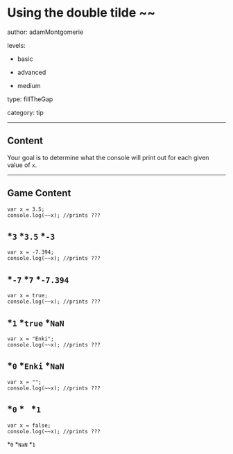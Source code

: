 # Using the double tilde ~~
author: adamMontgomerie

levels:

  - basic

  - advanced

  - medium

type: fillTheGap

category: tip

---
## Content

Your goal is to determine what the console will print out for each given value of `x`.

---
## Game Content

```
var x = 3.5;
console.log(~~x); //prints ???
```
*`3`
*`3.5`
*`-3`
---
```
var x = -7.394;
console.log(~~x); //prints ???
```
*`-7`
*`7`
*`-7.394`
---
```
var x = true;
console.log(~~x); //prints ???
```
*`1`
*`true`
*`NaN`
---
```
var x = "Enki";
console.log(~~x); //prints ???
```
*`0`
*`Enki`
*`NaN`
---
```
var x = "";
console.log(~~x); //prints ???
```
*`0`
*` `
*`1`
---
```
var x = false;
console.log(~~x); //prints ???
```
*`0`
*`NaN`
*`1`